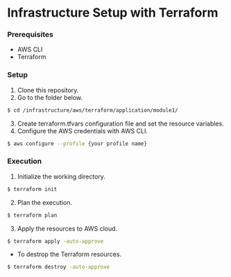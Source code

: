 # Infrastructure Setup with Terraform

### Prerequisites
- AWS CLI
- Terraform

### Setup
1. Clone this repository.
2. Go to the folder below.
```sh
$ cd /infrastructure/aws/terraform/application/module1/
```
3. Create terraform.tfvars configuration file and set the resource variables.
4. Configure the AWS credentials with AWS CLI.
```sh
$ aws configure --profile {your profile name}
```

### Execution
1. Initialize the working directory.
```sh
$ terraform init
```
2. Plan the execution.
```sh
$ terraform plan
```
3. Apply the resources to AWS cloud.
```sh
$ terraform apply -auto-approve
```
* To destrop the Terraform resources.
```sh
$ terraform destroy -auto-approve
```
